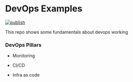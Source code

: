# DevOps Examples

[![publish](https://github.com/RobsonAndraDev/devops-examples/actions/workflows/publish.yml/badge.svg)](https://github.com/RobsonAndraDev/devops-examples/actions/workflows/publish.yml)

This repo shows some fundamentals about devops working

### DevOps Pillars

- Monitoring

- CI/CD

- Infra as code
